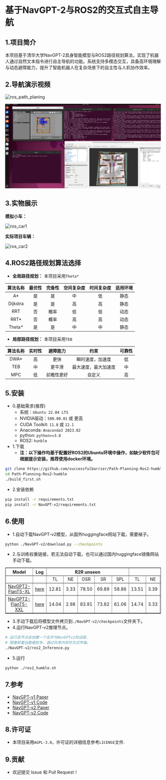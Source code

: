 # 基于NavGPT-2与ROS2的交互式自主导航
## 1.项目简介
本项目基于清华大学NavGPT-2具身智能模型与ROS2路径规划算法，实现了机器人通过自然文本指令进行自主导航的功能。系统支持多模态交互，具备高环境理解与动态避障能力，提升了智能机器人在复杂场景下的自主性与人机协作效率。

## 2.导航演示视频
![ros_path_planing](images/ros_path_planing.gif)

![Gazebo](images/Gazebo.png)

## 3.实物展示
**模拟小车：**

![ros_car1](images/ros_car.gif)

**实际项目车辆：**

![ros_car2](images/big_car.gif)

## 4.ROS2路径规划算法选择
- **全局路径规划：** 本项目采用`Theta*`

| 算法名称	| 最优性    | 完备性      | 空间复杂度 | 时间复杂度 | 适用环境 |
|:---------:|:---------:|:---------:|:---------:|:---------:|:---------:|
| A*	      | 是	    |是         |中         |低         |静态        |
| Dijkstra	| 是      |是         |高         |高         |静态          |
| RRT	      | 否      |概率       |低         |低         |动态        |
| RRT*	    | 否      |概率       |高         |高         |动态          |
| Theta*	  | 是      |是         |中         |中         |静态        |

- **局部路径规划：** 本项目采用`TEB`

| 算法名称	| 实时性    | 避障能力      | 约束    | 可靠性     |
|:---------:|:---------:|:---------:|:---------:|:---------:|
| DWA*	    | 高	    |更快         |瞬时速度，加速度    |低  |
| TEB	      | 中      |更平滑       |最大速度，最大加速度 |中  |
| MPC	      | 低      |前瞻性更好    |自定义             |高  |

## 5.安装
- 0.基础需求(推荐)
  - 系统：`Ubuntu 22.04 LTS`	
  - NVIDIA驱动：`500.00.01` 或 更高
  - CUDA Toolkit:	`11.8` 或 `12.1`
  - Anaconda: `Anaconda3 2023.02`
  - python: `python>=3.8`
  - ROS2: `hunble`
- 1.下载
  - **注：以下操作均基于配置好ROS2的Ubuntu环境中操作，如缺少软件包可根据提示安装，推荐使用docker环境。**
```bash
git clone https://github.com/successfulbarrier/Path-Planning-Ros2-humble.git
cd Path-Planning-Ros2-humble
./build_first.sh
```
- 2.安装依赖
```bash
pip install -r requirements.txt
pip install -r NavGPT-v2/requirements.txt
```

## 6.使用
- 1.自动下载NavGPT-v2模型，从国外huggingface网站下载，需要梯子。
```bash
python ./NavGPT-v2/download.py --checkpoints
```
- 2.与训练权重链接，若无法自动下载，也可以通过国内huggingface镜像网站手动下载。
<table border="1" width="100%">
    <tr align="center">
        <th>Model</th><th>Log</th><th colspan="5">R2R unseen</th><th colspan="5">R2R test</th>
    </tr>
    <tr align="center">
        <td></td><td></td><td>TL</td><td>NE</td><td>OSR</td><td>SR</td><td>SPL</td><td>TL</td><td>NE</td><td>OSR</td><td>SR</td><td>SPL</td>
    </tr>
    <tr align="center">
        <td><a href="https://huggingface.co/ZGZzz/NavGPT2-FlanT5-XL/tree/main">NavGPT2-FlanT5-XL</a></td><td><a href="assets/NavGPT2-FlanT5-XL.log">here</a></td><td>12.81</td><td>3.33</td><td>78.50</td><td>69.89</td><td>58.86</td><td>13.51</td><td>3.39</td><td>77.38</td><td>70.76</td><td>59.60</td>
    </tr>
    <tr align="center">
        <td><a href="https://huggingface.co/ZGZzz/NavGPT2-FlanT5-XXL/tree/main">NavGPT2-FlanT5-XXL</a></td><td><a href="assets/NavGPT2-FlanT5-XXL.log">here</a></td><td>14.04</td><td>2.98</td><td>83.91</td><td>73.82</td><td>61.06</td><td>14.74</td><td>3.33</td><td>80.30</td><td>71.84</td><td>60.28</td>
    </tr>
</table>

- 3.手动下载后将模型文件拷贝到`./NavGPT-v2/checkpoints`文件夹下。
- 4.运行NavGPT-v2推理节点。
```bash
# 运行该节点会创建一个名字为NavGPTv2的话题.
# 图像和雷达数据较多，通过共享内存的方式传输。
./NavGPT-v2/ros2_Inference.py
```
- 5.运行
```bash
python ./ros2_humble.sh
```

## 7.参考
- [NavGPT-v1 Paper](https://arxiv.org/abs/2305.16986)
- [NavGPT-v1 Code](https://github.com/GengzeZhou/NavGPT)
- [NavGPT-v2 Paper](https://arxiv.org/abs/2407.12366)
- [NavGPT-v2 Code](https://github.com/GengzeZhou/NavGPT-2)
## 8.许可证
- 本项目采用`AGPL-3.0`，许可证的详细信息参考`LICENSE`文件.

## 9.贡献
- 欢迎提交 Issue 和 Pull Request！
